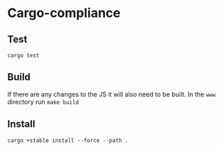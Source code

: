 # Cargo-compliance

## Test
```
cargo test
```

## Build

If there are any changes to the JS
it will also need to be built.
In the `www` directory run `make build`

## Install
```
cargo +stable install --force --path .
````

